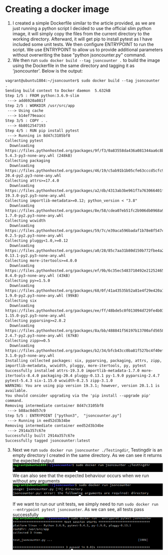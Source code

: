 # Creating a docker image

1. I created a simple Dockerfile similar to the article provided, as we are just running a python script I decided to use the official slim python image, it will simply copy the files from the current directory to the working directory. Afterward, it will get pip to install pytest as I have included some unit tests. We then configure ENTRYPOINT to run the script. We use ENTRYPOINT to allow us to provide additional parameters without overwriting the base "python jsoncounter.py" command.
2. We then run `sudo docker build --tag jsoncounter .` to build the image using the Dockerfile in the same directory and tagging it as 'jsoncounter'. Below is the output:
```console
vagrant@ubuntu1804:~/jsoncounter$ sudo docker build --tag jsoncounter .
Sending build context to Docker daemon  5.632kB
Step 1/5 : FROM python:3.6.9-slim
 ---> add6920a081f
Step 2/5 : WORKDIR /usr/src/app
 ---> Using cache
 ---> b14ef79eaacc
Step 3/5 : COPY . .
 ---> 6b8012547193
Step 4/5 : RUN pip install pytest
 ---> Running in 8d47c3105bf8
Collecting pytest
  Downloading https://files.pythonhosted.org/packages/9f/f3/0a83558da436a081344aa6c8b85ea5b5f05071214106036ce341b7769b0b/pytest-5.4.3-py3-none-any.whl (248kB)
Collecting packaging
  Downloading https://files.pythonhosted.org/packages/46/19/c5ab91b1b05cfe63cccd5cfc971db9214c6dd6ced54e33c30d5af1d2bc43/packaging-20.4-py2.py3-none-any.whl
Collecting attrs>=17.4.0
  Downloading https://files.pythonhosted.org/packages/a2/db/4313ab3be961f7a763066401fb77f7748373b6094076ae2bda2806988af6/attrs-19.3.0-py2.py3-none-any.whl
Collecting importlib-metadata>=0.12; python_version < "3.8"
  Downloading https://files.pythonhosted.org/packages/8e/58/cdea07eb51fc2b906db0968a94700866fc46249bdc75cac23f9d13168929/importlib_metadata-1.7.0-py2.py3-none-any.whl
Collecting wcwidth
  Downloading https://files.pythonhosted.org/packages/59/7c/e39aca596badaf1b78e8f547c807b04dae603a433d3e7a7e04d67f2ef3e5/wcwidth-0.2.5-py2.py3-none-any.whl
Collecting pluggy<1.0,>=0.12
  Downloading https://files.pythonhosted.org/packages/a0/28/85c7aa31b80d150b772fbe4a229487bc6644da9ccb7e427dd8cc60cb8a62/pluggy-0.13.1-py2.py3-none-any.whl
Collecting more-itertools>=4.0.0
  Downloading https://files.pythonhosted.org/packages/ef/9b/6c35ec5483710492e21252465160ee508170159f7e0e2d6cd769022f52f6/more_itertools-8.4.0-py3-none-any.whl (43kB)
Collecting py>=1.5.0
  Downloading https://files.pythonhosted.org/packages/68/0f/41a43535b52a81e4f29e420a151032d26f08b62206840c48d14b70e53376/py-1.9.0-py2.py3-none-any.whl (99kB)
Collecting six
  Downloading https://files.pythonhosted.org/packages/ee/ff/48bde5c0f013094d729fe4b0316ba2a24774b3ff1c52d924a8a4cb04078a/six-1.15.0-py2.py3-none-any.whl
Collecting pyparsing>=2.0.2
  Downloading https://files.pythonhosted.org/packages/8a/bb/488841f56197b13700afd5658fc279a2025a39e22449b7cf29864669b15d/pyparsing-2.4.7-py2.py3-none-any.whl (67kB)
Collecting zipp>=0.5
  Downloading https://files.pythonhosted.org/packages/b2/34/bfcb43cc0ba81f527bc4f40ef41ba2ff4080e047acb0586b56b3d017ace4/zipp-3.1.0-py3-none-any.whl
Installing collected packages: six, pyparsing, packaging, attrs, zipp, importlib-metadata, wcwidth, pluggy, more-itertools, py, pytest
Successfully installed attrs-19.3.0 importlib-metadata-1.7.0 more-itertools-8.4.0 packaging-20.4 pluggy-0.13.1 py-1.9.0 pyparsing-2.4.7 pytest-5.4.3 six-1.15.0 wcwidth-0.2.5 zipp-3.1.0
WARNING: You are using pip version 19.3.1; however, version 20.1.1 is available.
You should consider upgrading via the 'pip install --upgrade pip' command.
Removing intermediate container 8d47c3105bf8
 ---> b88ac0dd57c9
Step 5/5 : ENTRYPOINT ["python3",  "jsoncounter.py"]
 ---> Running in eed52d3b34be
Removing intermediate container eed52d3b34be
 ---> 2914a357c67e
Successfully built 2914a357c67e
Successfully tagged jsoncounter:latest
```

3. Next we run `sudo docker run jsoncounter ./Testingdir`, Testingdir is an empty directory I created in the same directory. As we can see it returns the expected output
    ![docker count](images/dockercount.png)
    We can also see that the expected behaviour occurs when we run without any arguments
    ![No args on docker](images/NoArgs.png)
    
    If we want to run our unit tests, we simply need to run `sudo docker run --entrypoint pytest jsoncounter`. As we can see, all tests pass successfully
    ![Tests](images/pytest.png)
